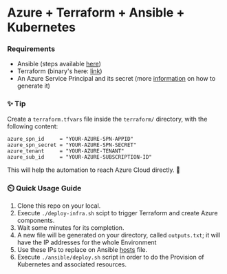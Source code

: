 # Azure + Terraform + Ansible + Kubernetes

### Requirements
- Ansible (steps available [here])
- Terraform (binary's here: [link])
- An Azure Service Principal and its secret (more [information] on how to generate it)

[here]: https://docs.ansible.com/ansible/latest/installation_guide/intro_installation.html#installing-ansible-on-specific-operating-systems
[link]: https://www.terraform.io/downloads
[information]: https://registry.terraform.io/providers/hashicorp/azurerm/latest/docs/guides/service_principal_client_secret

### :sparkles: Tip
Create a `terraform.tfvars` file inside the `terraform/` directory, with the following content:
```
azure_spn_id     = "YOUR-AZURE-SPN-APPID"
azure_spn_secret = "YOUR-AZURE-SPN-SECRET"
azure_tenant     = "YOUR-AZURE-TENANT"
azure_sub_id     = "YOUR-AZURE-SUBSCRIPTION-ID"
```
This will help the automation to reach Azure Cloud directly. 🔐

### ⏲️ Quick Usage Guide

1. Clone this repo on your local.
2. Execute `./deploy-infra.sh` scipt to trigger Terraform and create Azure components.
3. Wait some minutes for its completion.
4. A new file will be generated on your directory, called `outputs.txt`; it will have the IP addresses for the whole Environment
5. Use these IPs to replace on Ansible [hosts] file.
6. Execute `./ansible/deploy.sh` script in order to do the Provision of Kubernetes and associated resources.

[hosts]: https://github.com/ahojman/unir-k8s-tf/blob/main/ansible/hosts
